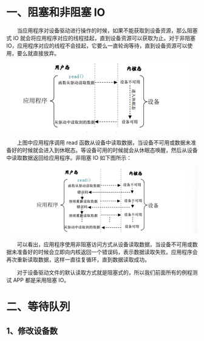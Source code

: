 # 一、阻塞和非阻塞 IO
&emsp;&emsp;当应用程序对设备驱动进行操作的时候，如果不能获取到设备资源，那么阻塞式 IO 就会将应用程序对应的线程挂起，直到设备资源可以获取为止。对于非阻塞 IO，应用程序对应的线程不会挂起，它要么一直轮询等待，直到设备资源可以使用，要么就直接放弃。

![输入图片说明](/imgs/2025-07-05/CxieBnN6gO5gpgzn.png)

&emsp;&emsp;上图中应用程序调用 read 函数从设备中读取数据，当设备不可用或数据未准备好的时候就会进入到休眠态。等设备可用的时候就会从休眠态唤醒，然后从设备中读取数据返回给应用程序。非阻塞 IO 如下图所示：

![输入图片说明](/imgs/2025-07-05/nmbUm4UezS7ptEbx.png)

&emsp;&emsp;可以看出，应用程序使用非阻塞访问方式从设备读取数据，当设备不可用或数据未准备好的时候会立即向内核返回一个错误码，表示数据读取失败。应用程序会再次重新读取数据，这样一直往复循环，直到数据读取成功。

&emsp;&emsp;对于设备驱动文件的默认读取方式就是阻塞式的，所以我们前面所有的例程测试 APP 都是采用阻塞 IO。

# 二、等待队列
## 1、修改设备数
<!--stackedit_data:
eyJoaXN0b3J5IjpbLTkyNjQ4Mzg2OCwtMTAxNjg3NzY4MCwxNj
kzMjMzMTMwXX0=
-->